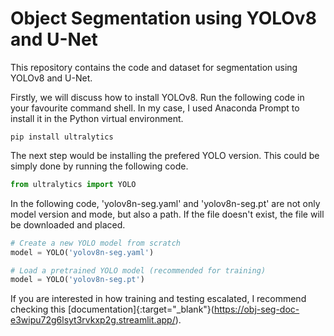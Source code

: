 # Object Segmentation using YOLOv8 and U-Net

This repository contains the code and dataset for segmentation using YOLOv8 and U-Net.

Firstly, we will discuss how to install YOLOv8. Run the following code in your favourite command shell. In my case, I used Anaconda Prompt to install it in the Python virtual environment. 

```shell
pip install ultralytics
```

The next step would be installing the prefered YOLO version. This could be simply done by running the following code.

```py
from ultralytics import YOLO
```

In the following code, 'yolov8n-seg.yaml' and 'yolov8n-seg.pt' are not only model version and mode, but also a path. If the file doesn't exist, the file will be downloaded and placed. 

```py
# Create a new YOLO model from scratch
model = YOLO('yolov8n-seg.yaml')

# Load a pretrained YOLO model (recommended for training)
model = YOLO('yolov8n-seg.pt')
```

If you are interested in how training and testing escalated, I recommend checking this [documentation]{:target="_blank"}(https://obj-seg-doc-e3wipu72g6lsyt3rvkxp2g.streamlit.app/).


